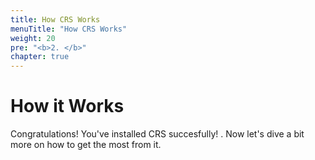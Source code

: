 ```yaml
---
title: How CRS Works
menuTitle: "How CRS Works"
weight: 20 
pre: "<b>2. </b>"
chapter: true
---
```


# How it Works

Congratulations! You've installed CRS succesfully! <i class="fas fa-shield-alt"></i>. Now let's dive a bit more on how to get the most from it.
